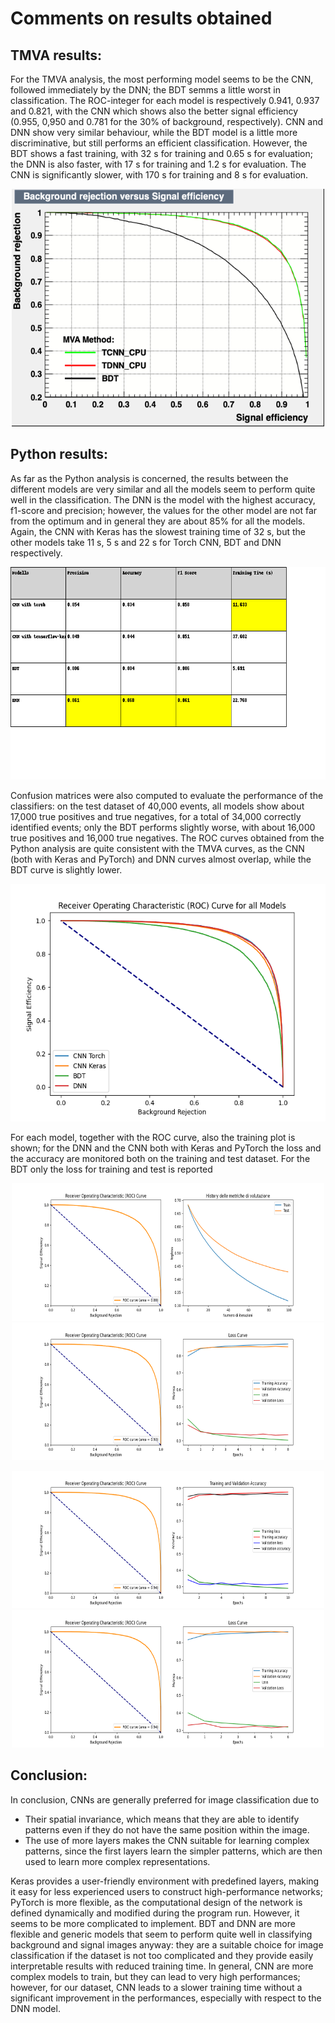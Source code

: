 
# Comments on results obtained

## TMVA results:
For the TMVA analysis, the most performing model seems to be the CNN, followed immediately by the DNN; the BDT semms a little worst in classification. The ROC-integer for each model is respectively 0.941, 0.937 and 0.821, with the CNN which shows also the better signal efficiency (0.955, 0,950 and 0.781 for the 30% of background, respectively). CNN and DNN show very similar behaviour, while the BDT model is a little more discriminative, but still performs an efficient classification. However, the BDT shows a fast training, with 32 s for training and 0.65 s for evaluation; the DNN is also faster, with 17 s for training and 1.2 s for evaluation. The CNN is significantly slower, with 170 s for training and 8 s for evaluation.

<p align="center">
  <img width="500" height="380" src="https://github.com/gaiafabbri/S-C/blob/main/Classification_results/TMVA_ROC.png">
</p>

## Python results:
As far as the Python analysis is concerned, the results between the different models are very similar and all the models seem to perform quite well in the classification. The DNN is the model with the highest accuracy, f1-score and precision; however, the values for the other model are not far from the optimum and in general they are about 85% for all the models. Again, the CNN with Keras has the slowest training time of 32 s, but the other models take 11 s, 5 s and 22 s for Torch CNN, BDT and DNN respectively. 

<p align="center">
  <img width="620" height="340" src="https://github.com/gaiafabbri/S-C/blob/main/Classification_results/Results.png">
</p>

Confusion matrices were also computed to evaluate the performance of the classifiers: on the test dataset of 40,000 events, all models show about 17,000 true positives and true negatives, for a total of 34,000 correctly identified events; only the BDT performs slightly worse, with about 16,000 true positives and 16,000 true negatives. The ROC curves obtained from the Python analysis are quite consistent with the TMVA curves, as the CNN (both with Keras and PyTorch) and DNN curves almost overlap, while the BDT curve is slightly lower.

<p align="center">
  <img width="550" height="380" src="https://github.com/gaiafabbri/S-C/blob/main/Classification_results/Comparison_among_models_100000_16x16.png">
</p>

For each model, together with the ROC curve, also the training plot is shown; for the DNN and the CNN both with Keras and PyTorch the loss and the accuracy are monitored both on the training and test dataset. For the BDT only the loss for training and test is reported

<p align="center">
  <img width="500" height="220" src="https://github.com/gaiafabbri/S-C/blob/main/Classification_results/BDT_100000_16x16.png">
  <img width="500" height="220" src="https://github.com/gaiafabbri/S-C/blob/main/Classification_results/CNN with tensorflow-keras_100000_16x16.png">
</p>

<p align="center">
  <img width="500" height="220" src="https://github.com/gaiafabbri/S-C/blob/main/Classification_results/CNN with torch_100000_16x16.png">
  <img width="500" height="220" src="https://github.com/gaiafabbri/S-C/blob/main/Classification_results/DNN_100000_16x16.png">
</p>


## Conclusion:
In conclusion, CNNs are generally preferred for image classification due to
- Their spatial invariance, which means that they are able to identify patterns even if they do not have the same position within the image.
- The use of more layers makes the CNN suitable for learning complex patterns, since the first layers learn the simpler patterns, which are then used to learn more complex representations.

Keras provides a user-friendly environment with predefined layers, making it easy for less experienced users to construct high-performance networks; PyTorch is more flexible, as the computational design of the network is defined dynamically and modified during the program run. However, it seems to be more complicated to implement. BDT and DNN are more flexible and generic models that seem to perform quite well in classifying background and signal images anyway: they are a suitable choice for image classification if the dataset is not too complicated and they provide easily interpretable results with reduced training time. In general, CNN are more complex models to train, but they can lead to very high performances; however, for our dataset, CNN leads to a slower training time without a significant improvement in the performances, especially with respect to the DNN model.
